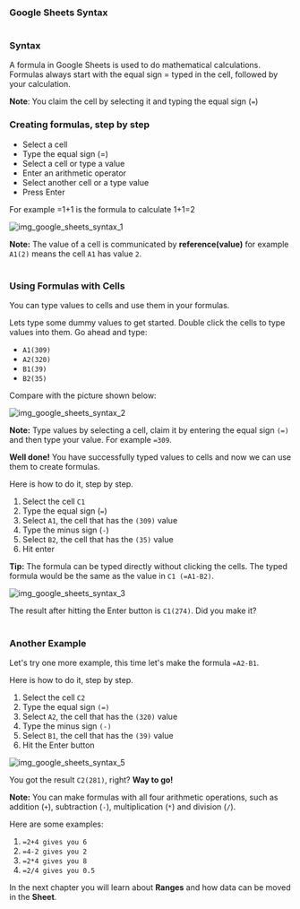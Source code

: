 ### Google Sheets Syntax

#

### Syntax

A formula in Google Sheets is used to do mathematical calculations. Formulas always start with the equal sign = typed in the cell, followed by your calculation.

**Note**: You claim the cell by selecting it and typing the equal sign (`=`)


### Creating formulas, step by step

- Select a cell
- Type the equal sign (=)
- Select a cell or type a value
- Enter an arithmetic operator
- Select another cell or a type value
- Press Enter


For example =1+1 is the formula to calculate 1+1=2

![img_google_sheets_syntax_1](https://user-images.githubusercontent.com/47166768/191907849-854e7604-b3c3-414e-8a1a-80bceb56ead4.png)

**Note:** The value of a cell is communicated by **reference(value)** for example `A1(2)` means the cell `A1` has value `2`.

#

### Using Formulas with Cells

You can type values to cells and use them in your formulas.

Lets type some dummy values to get started. Double click the cells to type values into them. Go ahead and type:

- `A1(309)`
- `A2(320)`
- `B1(39)`
- `B2(35)`


Compare with the picture shown below:

![img_google_sheets_syntax_2](https://user-images.githubusercontent.com/47166768/191908517-748d2e7e-3c2c-4d34-afaf-e07d216bc0cc.png)

**Note:** Type values by selecting a cell, claim it by entering the equal sign `(=)` and then type your value. For example `=309`.


**Well done!** You have successfully typed values to cells and now we can use them to create formulas.

Here is how to do it, step by step.

1. Select the cell `C1`
2. Type the equal sign (`=`)
3. Select `A1`, the cell that has the `(309)` value
4. Type the minus sign (`-`)
5. Select `B2`, the cell that has the `(35)` value
6. Hit enter

**Tip:** The formula can be typed directly without clicking the cells. The typed formula would be the same as the value in `C1 (=A1-B2)`.

![img_google_sheets_syntax_3](https://user-images.githubusercontent.com/47166768/191909263-930e4acd-017e-42d3-a510-d9bd4234ecba.png)


The result after hitting the Enter button is `C1(274)`. Did you make it?



#
#

### Another Example

Let's try one more example, this time let's make the formula `=A2-B1`.

Here is how to do it, step by step.

1. Select the cell `C2`
2. Type the equal sign `(=)`
3. Select `A2`, the cell that has the `(320)` value
4. Type the minus sign `(-)`
5. Select `B1`, the cell that has the `(39)` value
6. Hit the Enter button


![img_google_sheets_syntax_5](https://user-images.githubusercontent.com/47166768/191909755-ea05d7ad-b2f9-4dd4-b31a-bcd2f1307be5.png)




You got the result `C2(281)`, right? **Way to go!**

**Note:** You can make formulas with all four arithmetic operations, such as addition (`+`), subtraction (`-`), multiplication (`*`) and division (`/`).

Here are some examples:

1. `=2+4 gives you 6`
2. `=4-2 gives you 2`
3. `=2*4 gives you 8`
4. `=2/4 gives you 0.5`



In the next chapter you will learn about **Ranges** and how data can be moved in the **Sheet**.
